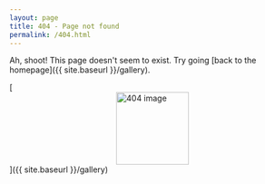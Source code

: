 ```yaml
---
layout: page
title: 404 - Page not found
permalink: /404.html
---
```


Ah, shoot! This page doesn't seem to exist. Try going [back to the homepage]({{ site.baseurl }}/gallery).

[<img src="/images/404.png" alt="404 image" style="display:block; margin: auto; width: 128px;"/>]({{ site.baseurl }}/gallery)
